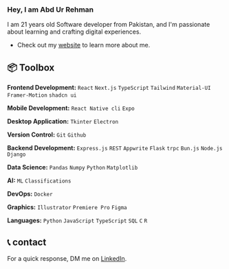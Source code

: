 ### Hey, I am Abd Ur Rehman

I am 21 years old Software developer from Pakistan, and I'm passionate about learning and crafting digital experiences.

- Check out my [website](https://single-page-portfolio-ochre.vercel.app/) to learn more about me.

## 📦 Toolbox

**Frontend Development:** `React` `Next.js` `TypeScript` `Tailwind` `Material-UI` `Framer-Motion` `shadcn ui` 

**Mobile Development:** `React Native cli` `Expo` 

**Desktop Application:** `Tkinter` `Electron` 
 
**Version Control:** `Git` `Github`

**Backend Development:** `Express.js` `REST` `Appwrite` `Flask` `trpc` `Bun.js` `Node.js` `Django`

**Data Science:** `Pandas` `Numpy` `Python` `Matplotlib` 

**AI:** `ML` `Classifications`

**DevOps:** `Docker`

**Graphics:** `Illustrator` `Premiere Pro` `Figma`

**Languages:** `Python` `JavaScript` `TypeScript` `SQL` `C` `R`

## 📞 contact

For a quick response, DM me on [LinkedIn](https://www.linkedin.com/in/abd-ur-rehman-khan-555a50247).

